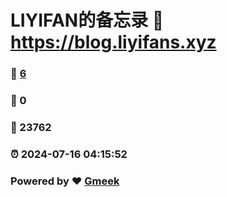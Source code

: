 # LIYIFAN的备忘录 :link: https://blog.liyifans.xyz 
### :page_facing_up: [6](https://blog.liyifans.xyz/tag.html) 
### :speech_balloon: 0 
### :hibiscus: 23762 
### :alarm_clock: 2024-07-16 04:15:52 
### Powered by :heart: [Gmeek](https://github.com/Meekdai/Gmeek)
